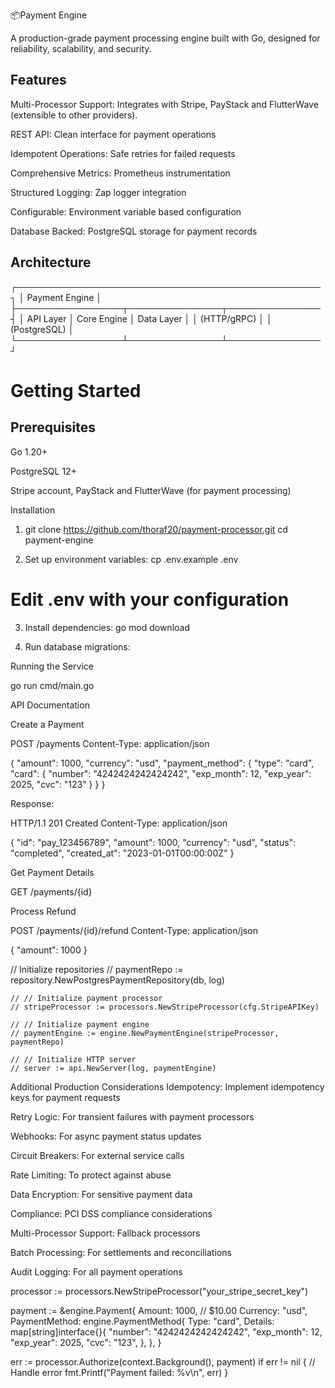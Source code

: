 📦Payment Engine

A production-grade payment processing engine built with Go, designed for reliability, scalability, and security.

## Features
Multi-Processor Support: Integrates with Stripe, PayStack and FlutterWave (extensible to other providers).

REST API: Clean interface for payment operations

Idempotent Operations: Safe retries for failed requests

Comprehensive Metrics: Prometheus instrumentation

Structured Logging: Zap logger integration

Configurable: Environment variable based configuration

Database Backed: PostgreSQL storage for payment records

## Architecture
┌─────────────────────────────────────────────────┐
│                 Payment Engine                  │
├─────────────────┬───────────────┬───────────────┤
│  API Layer      │  Core Engine  │  Data Layer   │
│  (HTTP/gRPC)    │               │  (PostgreSQL) │
└─────────────────┴───────────────┴───────────────┘

# Getting Started
## Prerequisites
Go 1.20+

PostgreSQL 12+

Stripe account, PayStack and FlutterWave (for payment processing)

Installation

1. git clone https://github.com/thoraf20/payment-processor.git
cd payment-engine

2. Set up environment variables:
cp .env.example .env
# Edit .env with your configuration

3. Install dependencies:
go mod download

4. Run database migrations:

Running the Service

go run cmd/main.go

API Documentation

Create a Payment

POST /payments
Content-Type: application/json

{
  "amount": 1000,
  "currency": "usd",
  "payment_method": {
    "type": "card",
    "card": {
      "number": "4242424242424242",
      "exp_month": 12,
      "exp_year": 2025,
      "cvc": "123"
    }
  }
}

Response:

HTTP/1.1 201 Created
Content-Type: application/json

{
  "id": "pay_123456789",
  "amount": 1000,
  "currency": "usd",
  "status": "completed",
  "created_at": "2023-01-01T00:00:00Z"
}

Get Payment Details

GET /payments/{id}

Process Refund

POST /payments/{id}/refund
Content-Type: application/json

{
  "amount": 1000
}


// Initialize repositories
	// paymentRepo := repository.NewPostgresPaymentRepository(db, log)
	
	// // Initialize payment processor
	// stripeProcessor := processors.NewStripeProcessor(cfg.StripeAPIKey)
	
	// // Initialize payment engine
	// paymentEngine := engine.NewPaymentEngine(stripeProcessor, paymentRepo)
	
	// // Initialize HTTP server
	// server := api.NewServer(log, paymentEngine)

  Additional Production Considerations
Idempotency: Implement idempotency keys for payment requests

Retry Logic: For transient failures with payment processors

Webhooks: For async payment status updates

Circuit Breakers: For external service calls

Rate Limiting: To protect against abuse

Data Encryption: For sensitive payment data

Compliance: PCI DSS compliance considerations

Multi-Processor Support: Fallback processors

Batch Processing: For settlements and reconciliations

Audit Logging: For all payment operations



processor := processors.NewStripeProcessor("your_stripe_secret_key")

payment := &engine.Payment{
    Amount:   1000, // $10.00
    Currency: "usd",
    PaymentMethod: engine.PaymentMethod{
        Type: "card",
        Details: map[string]interface{}{
            "number":    "4242424242424242",
            "exp_month": 12,
            "exp_year":  2025,
            "cvc":       "123",
        },
    },
}

err := processor.Authorize(context.Background(), payment)
if err != nil {
    // Handle error
    fmt.Printf("Payment failed: %v\n", err)
}